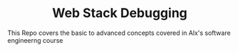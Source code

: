 <h1 align='center'> Web Stack Debugging </h1>

This Repo covers the basic to advanced concepts covered in Alx's software engineerng course
